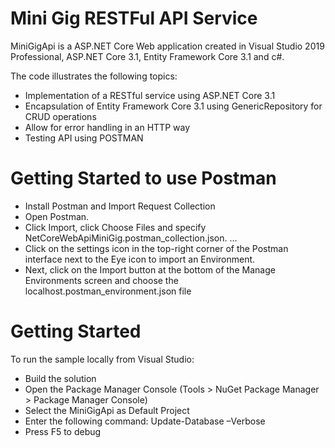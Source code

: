 # Mini Gig RESTFul API Service
MiniGigApi is a ASP.NET Core Web application created in Visual Studio 2019 Professional, ASP.NET Core 3.1, Entity Framework Core 3.1 and c#.

The code illustrates the following topics:
* Implementation of a RESTful service using ASP.NET Core 3.1
* Encapsulation of Entity Framework Core 3.1 using GenericRepository for CRUD operations
* Allow for error handling in an HTTP way
* Testing API using POSTMAN

# Getting Started to use Postman
* Install Postman and Import Request Collection
* Open Postman.
* Click Import, click Choose Files and specify NetCoreWebApiMiniGig.postman_collection.json. ...
* Click on the settings icon in the top-right corner of the Postman interface next to the Eye icon to import an Environment.
* Next, click on the Import button at the bottom of the Manage Environments screen and choose the localhost.postman_environment.json file


# Getting Started
To run the sample locally from Visual Studio:
* Build the solution
* Open the Package Manager Console (Tools > NuGet Package Manager > Package Manager Console)
* Select the MiniGigApi as Default Project
* Enter the following command: Update-Database –Verbose
* Press F5 to debug
